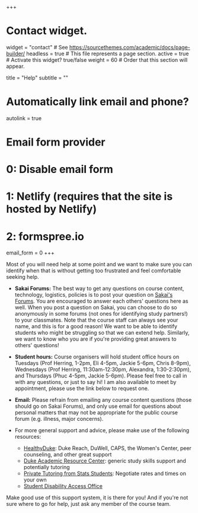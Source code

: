+++
# Contact widget.
widget = "contact"  # See https://sourcethemes.com/academic/docs/page-builder/
headless = true  # This file represents a page section.
active = true  # Activate this widget? true/false
weight = 60  # Order that this section will appear.

title = "Help"
subtitle = ""

# Automatically link email and phone?
autolink = true

# Email form provider
#   0: Disable email form
#   1: Netlify (requires that the site is hosted by Netlify)
#   2: formspree.io
email_form = 0
+++

Most of you will need help at some point and we want to make sure you can identify when that is without getting too frustrated and feel comfortable seeking help.

- **Sakai Forums:** The best way to get any questions on course content, technology, logistics, policies is to post your question on [Sakai's Forums](https://sakai.duke.edu). You are encouraged to answer each others' questions here as well. When you post a question on Sakai, you can choose to do so anonymously in some forums (not ones for identifying study partners!) to your classmates. Note that the course staff can always see your name, and this is for a good reason! We want to be able to identify students who might be struggling so that we can extend help. Similarly, we want to know who you are if you're providing great answers to others' questions! 

- **Student hours:** Course organisers will hold student office hours on Tuesdays (Prof Herring, 1-2pm, Eli 4-5pm, Jackie 5-6pm,  Chris 8-9pm), Wednesdays (Prof Herring, 11:30am-12:30pm, Alexandra, 1:30-2:30pm), and Thursdays (Phuc 4-5pm, Jackie 5-6pm). Please feel free to call in with any questions, or just to say hi! I am also available to meet by appointment, please use the link below to request one.
- **Email:** Please refrain from emailing any course content questions (those should go on Sakai Forums), and only use email for questions about personal matters that may not be appropriate for the public course forum (e.g. illness, major concerns).
- For more general support and advice, please make use of the following resources:
  - [HealthyDuke](https://healthy.duke.edu/mental/): Duke Reach, DuWell, CAPS, the Women's Center, peer counseling, and other great support
  - [Duke Academic Resource Center](https://arc.duke.edu/tutoring/overview): generic study skills support and potentially tutoring
  - [Private Tutoring from Stats Students](https://stat.duke.edu/undergraduate/current-students/course-help): Negotiate rates and times on your own
  - [Student Disability Access Office](https://access.duke.edu/students)

Make good use of this support system, it is there for you! And if you're not sure where to go for help, just ask any member of the course team.

